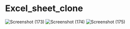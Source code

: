 # Excel_sheet_clone
![Screenshot (173)](https://github.com/Shivam1456/Excel_sheet_clone/assets/127660326/90f04d9e-a16f-4de4-8a59-146068d93762)
![Screenshot (174)](https://github.com/Shivam1456/Excel_sheet_clone/assets/127660326/2e046996-a11e-4297-8510-be9674c03092)
![Screenshot (175)](https://github.com/Shivam1456/Excel_sheet_clone/assets/127660326/fa67ea18-d50e-4da0-91c2-780ac5367627)

